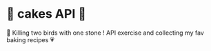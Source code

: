 # 🎂 cakes API 🎂

🧁 Killing two birds with one stone ! API exercise and collecting my fav baking recipes 💗

